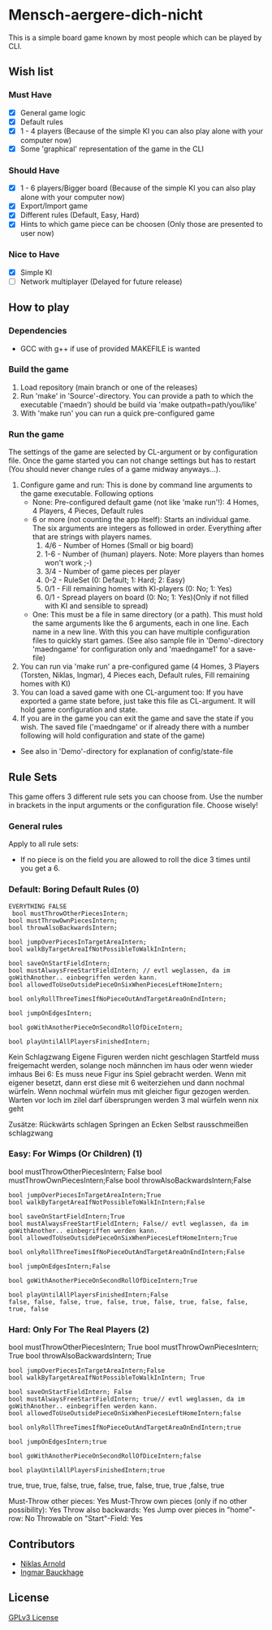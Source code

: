 # Mensch-aergere-dich-nicht
This is a simple board game known by most people which can be played by CLI.

## Wish list

### Must Have

- [x] General game logic
- [x] Default rules
- [x] 1 - 4 players (Because of the simple KI you can also play alone with your computer now)
- [x] Some 'graphical' representation of the game in the CLI

### Should Have

- [x] 1 - 6 players/Bigger board (Because of the simple KI you can also play alone with your computer now)
- [x] Export/Import game
- [x] Different rules (Default, Easy, Hard)
- [x] Hints to which game piece can be choosen (Only those are presented to user now)

### Nice to Have

- [x] Simple KI
- [ ] Network multiplayer (Delayed for future release)
## How to play
### Dependencies
- GCC with g++ if use of provided MAKEFILE is wanted
### Build the game
1. Load repository (main branch or one of the releases)
2. Run 'make' in 'Source'-directory. You can provide a path to which the executable ('maedn') should be build via 'make outpath=path/you/like'
3. With 'make run' you can run a quick pre-configured game
### Run the game
The settings of the game are selected by CL-argument or by configuration file. Once the game started you can not change settings but has to restart (You should never change rules of a game midway anyways...).
1. Configure game and run: This is done by command line arguments to the game executable. Following options
    - None: Pre-configured default game (not like 'make run'!): 4 Homes, 4 Players, 4 Pieces, Default rules
    - 6 or more (not counting the app itself): Starts an individual game. The six arguments are integers as followed in order. Everything after that are strings with players names.
        1. 4/6 - Number of Homes (Small or big board)
        2. 1-6 - Number of (human) players. Note: More players than homes won't work ;-)
        3. 3/4 - Number of game pieces per player
        4. 0-2 - RuleSet (0: Default; 1: Hard; 2: Easy)
        5. 0/1 - Fill remaining homes with KI-players (0: No; 1: Yes)
        6. 0/1 - Spread players on board (0: No; 1: Yes)(Only if not filled with KI and sensible to spread)
    - One: This must be a file in same directory (or a path). This must hold the same arguments like the 6 arguments, each in one line. Each name in a new line. With this you can have multiple configuration files to quickly start games. (See also sample file in 'Demo'-directory 'maedngame' for configuration only and 'maedngame1' for a save-file)
2. You can run via 'make run' a pre-configured game (4 Homes, 3 Players (Torsten, Niklas, Ingmar), 4 Pieces each, Default rules, Fill remaining homes with KI)
3. You can load a saved game with one CL-argument too: If you have exported a game state before, just take this file as CL-argument. It will hold game configuration and state.
4. If you are in the game you can exit the game and save the state if you wish. The saved file ('maedngame' or if already there with a number following will hold configuration and state of the game)
- See also in 'Demo'-directory for explanation of config/state-file
## Rule Sets
This game offers 3 different rule sets you can choose from. Use the number in brackets in the input arguments or the configuration file.
Choose wisely!
### General rules
Apply to all rule sets:
- If no piece is on the field you are allowed to roll the dice 3 times until you get a 6.
### Default: Boring Default Rules (0)
    EVERYTHING FALSE
     bool mustThrowOtherPiecesIntern;
    bool mustThrowOwnPiecesIntern;
    bool throwAlsoBackwardsIntern;

    bool jumpOverPiecesInTargetAreaIntern;
    bool walkByTargetAreaIfNotPossibleToWalkInIntern;

    bool saveOnStartFieldIntern;
    bool mustAlwaysFreeStartFieldIntern; // evtl weglassen, da im goWithAnother.. einbegriffen werden kann.
    bool allowedToUseOutsidePieceOnSixWhenPiecesLeftHomeIntern;

    bool onlyRollThreeTimesIfNoPieceOutAndTargetAreaOnEndIntern;

    bool jumpOnEdgesIntern;

    bool goWithAnotherPieceOnSecondRollOfDiceIntern;

    bool playUntilAllPlayersFinishedIntern;

Kein Schlagzwang
Eigene Figuren werden nicht geschlagen
Startfeld muss freigemacht werden, solange noch männchen im haus oder wenn wieder imhaus
Bei 6: Es muss neue Figur ins Spiel gebracht werden. Wenn mit eigener besetzt, dann erst diese mit 6 weiterziehen und dann nochmal würfeln. Wenn nochmal würfeln mus mit gleicher figur gezogen werden.
Warten vor loch
im zilel darf übersprungen werden
3 mal würfeln wenn nix geht

Zusätze:
Rückwärts schlagen
Springen an Ecken
Selbst rausschmeißen
schlagzwang
### Easy: For Wimps (Or Children) (1)
 bool mustThrowOtherPiecesIntern;   False
    bool mustThrowOwnPiecesIntern;False
    bool throwAlsoBackwardsIntern;False

    bool jumpOverPiecesInTargetAreaIntern;True
    bool walkByTargetAreaIfNotPossibleToWalkInIntern;False

    bool saveOnStartFieldIntern;True
    bool mustAlwaysFreeStartFieldIntern; False// evtl weglassen, da im goWithAnother.. einbegriffen werden kann.
    bool allowedToUseOutsidePieceOnSixWhenPiecesLeftHomeIntern;True

    bool onlyRollThreeTimesIfNoPieceOutAndTargetAreaOnEndIntern;False

    bool jumpOnEdgesIntern;False

    bool goWithAnotherPieceOnSecondRollOfDiceIntern;True

    bool playUntilAllPlayersFinishedIntern;False
    false, false, false, true, false, true, false, true, false, false, true, false
### Hard: Only For The Real Players (2)

 bool mustThrowOtherPiecesIntern; True
    bool mustThrowOwnPiecesIntern; True
    bool throwAlsoBackwardsIntern; True

    bool jumpOverPiecesInTargetAreaIntern;False
    bool walkByTargetAreaIfNotPossibleToWalkInIntern; True

    bool saveOnStartFieldIntern; False
    bool mustAlwaysFreeStartFieldIntern; true// evtl weglassen, da im goWithAnother.. einbegriffen werden kann.
    bool allowedToUseOutsidePieceOnSixWhenPiecesLeftHomeIntern;false

    bool onlyRollThreeTimesIfNoPieceOutAndTargetAreaOnEndIntern;true

    bool jumpOnEdgesIntern;true

    bool goWithAnotherPieceOnSecondRollOfDiceIntern;false

    bool playUntilAllPlayersFinishedIntern;true
true, true, true, false, true, false, true, false, true, true ,false, true

Must-Throw other pieces: Yes
Must-Throw own pieces (only if no other possibility): Yes
Throw also backwards: Yes
Jump over pieces in "home"-row: No
Throwable on "Start"-Field: Yes

## Contributors
- [Niklas Arnold](https://github.com/niklasar)
- [Ingmar Bauckhage](https://github.com/IngmarBuchenhain)

## License
[GPLv3 License](https://github.com/IngmarBuchenhain/Mensch-aergere-dich-nicht/blob/a9f37a3aa70579cdb452c9196e7cb0fd8359d22d/LICENSE)

